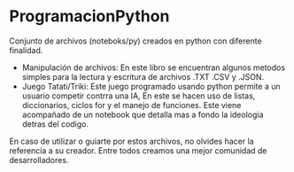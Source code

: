 # ProgramacionPython
Conjunto de archivos (noteboks/py) creados en python con diferente finalidad. 
- Manipulación de archivos: En este libro se encuentran algunos metodos simples para la lectura y escritura de archivos .TXT .CSV y .JSON.
- Juego Tatati/Triki: Este juego programado usando python permite a un usuario competir contrra una IA, En este se hacen uso de listas, diccionarios, ciclos for y el manejo de funciones. Este viene acompañado de un notebook que detalla mas a fondo la ideologia detras del codigo.



En caso de utilizar o guiarte por estos archivos, no olvides hacer la referencia a su creador. Entre todos creamos una mejor comunidad de desarrolladores.
